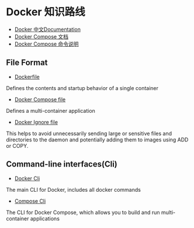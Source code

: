 # Docker 知识路线

- [Docker 中文Documentation](https://docs.docker.com/reference/)
- [Docker Compose 文档](https://docs.docker.com/compose/)
- [Docker Compose 命令说明](https://docs.docker.com/compose/reference/)


## File Format

- [Dockerfile](https://docs.docker.com/engine/reference/builder/)
  
Defines the contents and startup behavior of a single container

- [Docker Compose file](https://docs.docker.com/compose/compose-file/)

Defines a multi-container application

- [Docker Ignore file](https://docs.docker.com/engine/reference/builder/#dockerignore-file)

This helps to avoid unnecessarily sending large or sensitive files and directories to the daemon and potentially adding them to images using ADD or COPY.



## Command-line interfaces(Cli)

- [Docker Cli](https://docs.docker.com/engine/reference/commandline/cli/)

The main CLI for Docker, includes all docker commands
  

- [Compose Cli](https://docs.docker.com/compose/reference/overview/)

The CLI for Docker Compose, which allows you to build and run multi-container applications

